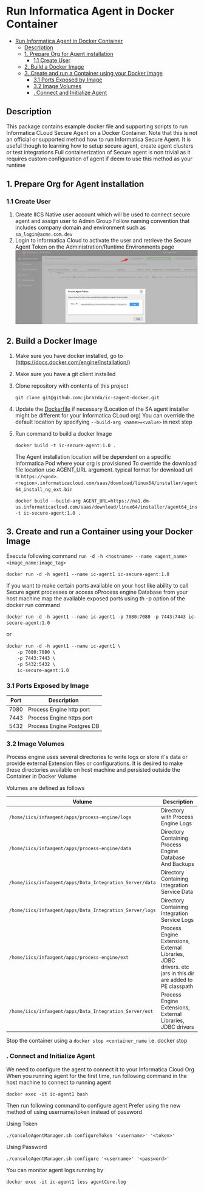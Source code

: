 # Run Informatica Agent in Docker Container

<!-- MarkdownTOC -->

- [Run Informatica Agent in Docker Container](#run-informatica-agent-in-docker-container)
  - [Description](#description)
  - [1. Prepare Org for Agent installation](#1-prepare-org-for-agent-installation)
    - [1.1 Create User](#11-create-user)
  - [2. Build a Docker Image](#2-build-a-docker-image)
  - [3. Create and run a Container using your Docker Image](#3-create-and-run-a-container-using-your-docker-image)
    - [3.1 Ports Exposed by Image](#31-ports-exposed-by-image)
    - [3.2 Image Volumes](#32-image-volumes)
    - [. Connect and Initialize Agent](#-connect-and-initialize-agent)

<!-- /MarkdownTOC -->

## Description

This package contains example docker file and supporting scripts to run Informatica CLoud Secure Agent on a Docker Container.
Note that this is not an official or supported method how to run Informatica Secure Agent. It is useful though to  learning how to setup secure agent, create agent clusters or test integrations
Full containerization of Secure agent is non trivial as it requires custom configuration of agent if deem to use this method as your runtime

## 1. Prepare Org for Agent installation

### 1.1 Create User

1. Create IICS Native user account which will be used to connect secure agent and assign user to Admin Group
    Follow naming convention that includes company domain and environment such as `sa_login@acme.com.dev`
2. Login to informatica Cloud to activate the user and retrieve the Secure Agent Token on the Administration/Runtime Environments page
    ![Secure Token](images/IC_SA_Token.png)

## 2. Build a Docker Image

1. Make sure you have docker installed, go to (https://docs.docker.com/engine/installation/)
2. Make sure you have a git client installed
3. Clone repository with contents of this project

    ```shell
    git clone git@github.com:jbrazda/ic-sagent-docker.git
    ```

4. Update the [Dockerfile](Dockerfile) if necessary (Location of the SA agent installer might be different for your Informatica CLoud org) You can override the default location by specifying `--build-arg <name>=<value>` in next step
5. Run command to build a docker Image

    ```shell
    docker build -t ic-secure-agent:1.0 .
    ```

    The Agent installation location will be dependent on a specific Informatica Pod where your org is provisioned
    To override the download file location use AGENT_URL argument. typical format for download url is
    `https://<pod>.<region>.informaticacloud.com/saas/download/linux64/installer/agent64_install_ng_ext.bin`

    ```shell
    docker build --build-arg AGENT_URL=https://na1.dm-us.informaticacloud.com/saas/download/linux64/installer/agent64_install_ng_ext.bin -t ic-secure-agent:1.0 .
    ```

## 3. Create and run a Container using your Docker Image

Execute following command `run -d -h <hostname> --name <agent_name> <image_name:image_tag>`

```shell
docker run -d -h agent1 --name ic-agent1 ic-secure-agent:1.0
```

If you want to make certain ports available on your host like ability to call Secure agent processes  or access oProcess engine Database from your host machine map the available exposed ports using th -p option of the docker run command

```shell
docker run -d -h agent1 --name ic-agent1 -p 7080:7080 -p 7443:7443 ic-secure-agent:1.0
```

or

```shell
docker run -d -h agent1 --name ic-agent1 \
    -p 7080:7080 \
    -p 7443:7443 \
    -p 5432:5432 \
    ic-secure-agent:1.0
```

### 3.1 Ports Exposed by Image

| Port | Description                |
|------|----------------------------|
| 7080 | Process Engine http port   |
| 7443 | Process Engine https port  |
| 5432 | Process Engine Postgres DB |

### 3.2 Image Volumes

Process engine uses several directories to write logs or store it's data or provide external Extension files or configurations. It is desired to make these directories available on host machine and persisted outside the Container in Docker Volume

Volumes are defined as follows

| Volume                                                   | Description                                                                                                 |
|----------------------------------------------------------|-------------------------------------------------------------------------------------------------------------|
| `/home/iics/infaagent/apps/process-engine/logs`          | Directory with Process Engine Logs                                                                          |
| `/home/iics/infaagent/apps/process-engine/data`          | Directory Containing Process Engine Database And Backups                                                    |
| `/home/iics/infaagent/apps/Data_Integration_Server/data` | Directory Containing Integration Service Data                                                               |
| `/home/iics/infaagent/apps/Data_Integration_Server/logs` | Directory Containing Integration Service Logs                                                               |
| `/home/iics/infaagent/apps/process-engine/ext`           | Process Engine Extensions, External Libraries, JDBC drivers. etc jars in this dir are added to PE classpath |
| `/home/iics/infaagent/apps/Data_Integration_Server/ext`  | Process Engine Extensions, External Libraries, JDBC drivers                                                 |

Stop the container using a `docker stop <container_name` i.e. docker stop

### . Connect and Initialize Agent

We need to configure the agent to connect it to your Informatica Cloud Org When you running agent for the first time, run following command in the host machine to connect to running agent

```shell
docker exec -it ic-agent1 bash
```

Then run following command to configure agent Prefer using the new method of using username/token instead of password

Using Token

```shell
./consoleAgentManager.sh configureToken '<username>' '<token>'
```

Using Password

```shell
./consoleAgentManager.sh configure '<username>' '<password>'
```

You can monitor agent logs running by

```shell
docker exec -it ic-agent1 less agentCore.log
```
